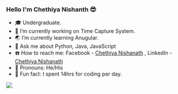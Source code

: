 ### Hello I'm Chethiya Nishanth 😎

- 🎓 Undergraduate.
- 🔭 I’m currently working on Time Capture System.
- 🌏 I’m currently learning Anugular.
- 💬 Ask me about Python, Java, JavaScript
- ☎️ How to reach me: Facebook - [Chethiya Nishanath](https://www.facebook.com/chethiya.nishanath/) , LinkedIn - [Chethiya Nishanath](https://www.linkedin.com/in/chethiya-nishanath-341230180/)
- 👨 Pronouns: He/His
- 🙊 Fun fact: I spent 14hrs for coding per day.

<img src="https://github-readme-stats.vercel.app/api?username=ChethiyaNishanath&&show_icons=true&title_color=fc03a9&icon_color=bb2acf&text_color=03dbfc&bg_color=151515" />
